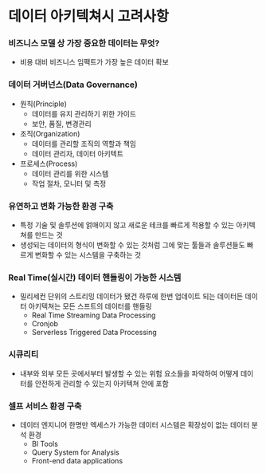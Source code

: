 # 데이터 아키텍쳐시 고려사항
### 비즈니스 모델 상 가장 중요한 데이터는 무엇?
- 비용 대비 비즈니스 임팩트가 가장 높은 데이터 확보

### 데이터 거버넌스(Data Governance)
- 원칙(Principle)
    - 데이터를 유지 관리하기 위한 가이드
    - 보안, 품질, 변경관리
- 조직(Organization)
    - 데이터를 관리할 조직의 역할과 책임
    - 데이터 관리자, 데이터 아키텍트
- 프로세스(Process)
    - 데이터 관리를 위한 시스템
    - 작업 절차, 모니터 및 측정

### 유연하고 변화 가능한 환경 구축
- 특정 기술 및 솔루션에 얽매이지 않고 새로운 테크를 빠르게 적용할 수 있는 아키텍쳐를 만드는 것
- 생성되는 데이터의 형식이 변화할 수 있는 것처럼 그에 맞는 툴들과 솔루션들도 빠르게 변화할 수 있는 시스템을 구축하는 것

### Real Time(실시간) 데이터 핸들링이 가능한 시스템
- 밀리세컨 단위의 스트리밍 데이터가 됐건 하루에 한번 업데이트 되는 데이터든 데이터 아키텍쳐는 모든 스프트의 데이터를 핸들링
    - Real Time Streaming Data Processing
    - Cronjob
    - Serverless Triggered Data Processing

### 시큐리티
- 내부와 외부 모든 곳에서부터 발생할 수 있는 위험 요소들을 파악하여 어떻게 데이터를 안전하게 관리할 수 있는지 아키텍쳐 안에 포함

### 셀프 서비스 환경 구축
- 데이터 엔지니어 한명만 엑세스가 가능한 데이터 시스템은 확장성이 없는 데이터 분석 환경
    - Bl Tools
    - Query System for Analysis
    - Front-end data applications